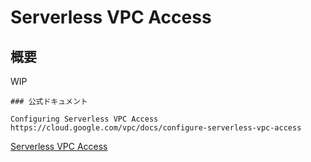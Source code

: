 # Serverless VPC Access

## 概要

WIP

```
### 公式ドキュメント

Configuring Serverless VPC Access
https://cloud.google.com/vpc/docs/configure-serverless-vpc-access
```

[Serverless VPC Access](../../networking/connectors)
